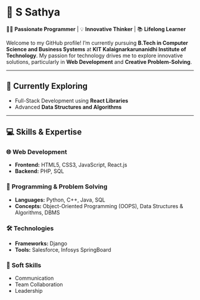 # 🌟 S Sathya  

👨‍💻 **Passionate Programmer** | 💡 **Innovative Thinker** | 📚 **Lifelong Learner**  

Welcome to my GitHub profile! I’m currently pursuing **B.Tech in Computer Science and Business Systems** at **KIT Kalaignarkarunanidhi Institute of Technology**. 
My passion for technology drives me to explore innovative solutions, particularly in **Web Development** and **Creative Problem-Solving**.  

---

## 🌱 Currently Exploring  
- Full-Stack Development using **React Libraries**  
- Advanced **Data Structures and Algorithms**    

---

## 💻 Skills & Expertise  

### 🌐 **Web Development**  
- **Frontend:** HTML5, CSS3, JavaScript, React.js  
- **Backend:** PHP, SQL  

### 🤖 **Programming & Problem Solving**  
- **Languages:** Python, C++, Java, SQL  
- **Concepts:** Object-Oriented Programming (OOPS), Data Structures & Algorithms, DBMS  

### 🛠️ **Technologies**  
- **Frameworks:** Django  
- **Tools:** Salesforce, Infosys SpringBoard  

### 🤝 **Soft Skills**  
- Communication  
- Team Collaboration  
- Leadership  

